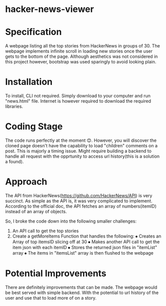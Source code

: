 # hacker-news-viewer
# Specification
A webpage listing all the top stories from HackerNews in groups of 30. The webpage implements infinite scroll in loading new stories once the user gets to the bottom of the page.
Although aesthetics was not considered in this project however, bootstrap was used sparingly to avoid looking plain.

# Installation
To install, CLI not required. Simply download to your computer and run "news.html" file.
Internet is however required to download the required libraries.

# Coding Stage
The code runs perfectly at the moment 😊. However, you will discover the cloned page doesn't have the capability to load "children" comments on a post. This is majorly a timing issue. Might require building a backend to handle all request with the opprtunity to access url history(this is a solution a found).

# Approach
The API from HackerNews(https://github.com/HackerNews/API) is very succinct. As simple as the API is, it was very complicated to implement. According to the official doc, the API fetches an array of numbers(itemID) instead of an array of objects.

So, I broke the code down into the following smaller challenges:
1.	An API call to get the top stories
2.	Create a getMoreItems Function that handles the following:
  ⦁	  Creates an Array of top itemsID slicing off at 30
  ⦁	  Makes another API call to get the item json with each itemID
  ⦁	  Stores the returned json files in "itemList" array
  ⦁	  The items in "itemsList" array is then flushed to the webpage

# Potential Improvements
There are definitely improvements that can be made. The webpage would be best served with simple backend. With the potential to url history of the user and use that to load more of on a story.
